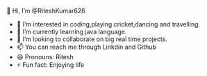  👋 Hi, I’m @RiteshKumar626
- 👀 I’m interested in  coding,playing cricket,dancing and travelling.
- 🌱 I’m currently learning java language.
- 💞️ I’m looking to collaborate on  big real time projects.
- 📫 You can reach me through Linkdin and Github
- 😄 Pronouns: Ritesh
- ⚡ Fun fact: Enjoying life 

<!---
RiteshKumar626/RiteshKumar626 is a ✨ special ✨ repository because its `README.md` (this file) appears on your GitHub profile.
You can click the Preview link to take a look at your changes.
--->
